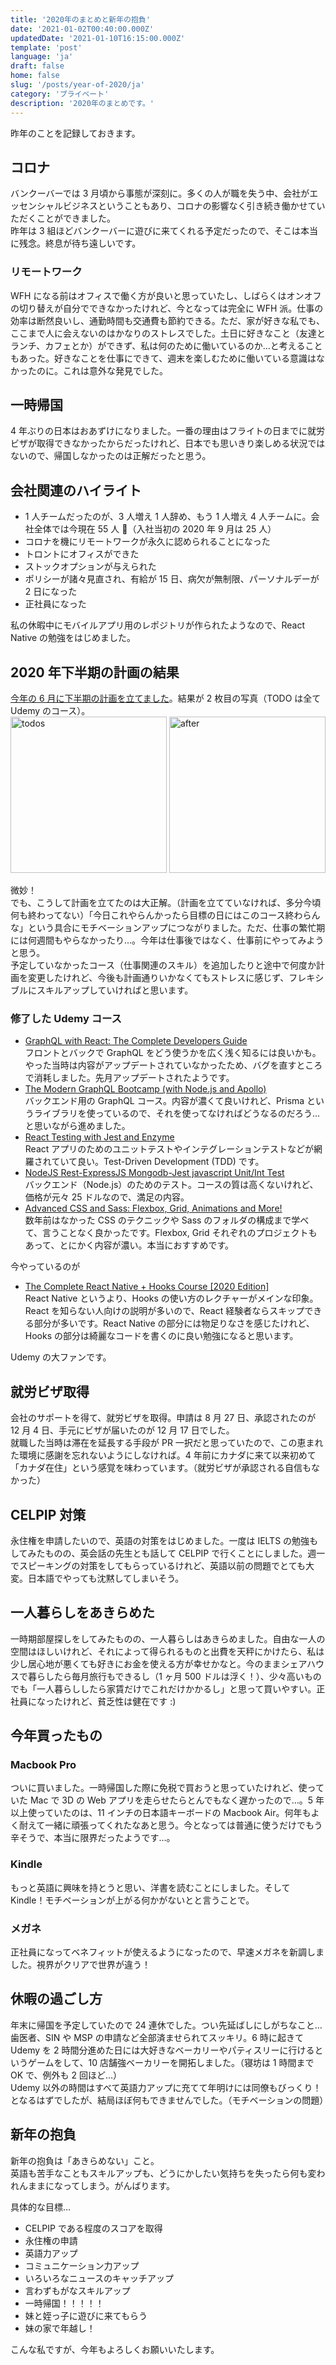 ```yaml
---
title: '2020年のまとめと新年の抱負'
date: '2021-01-02T00:40:00.000Z'
updatedDate: '2021-01-10T16:15:00.000Z'
template: 'post'
language: 'ja'
draft: false
home: false
slug: '/posts/year-of-2020/ja'
category: 'プライベート'
description: '2020年のまとめです。'
---
```


昨年のことを記録しておきます。

## コロナ

バンクーバーでは 3 月頃から事態が深刻に。多くの人が職を失う中、会社がエッセンシャルビジネスということもあり、コロナの影響なく引き続き働かせていただくことができました。<br />
昨年は 3 組ほどバンクーバーに遊びに来てくれる予定だったので、そこは本当に残念。終息が待ち遠しいです。

### リモートワーク

WFH になる前はオフィスで働く方が良いと思っていたし、しばらくはオンオフの切り替えが自分でできなかったけれど、今となっては完全に WFH 派。仕事の効率は断然良いし、通勤時間も交通費も節約できる。ただ、家が好きな私でも、ここまで人に会えないのはかなりのストレスでした。土日に好きなこと（友達とランチ、カフェとか）ができず、私は何のために働いているのか…と考えることもあった。好きなことを仕事にできて、週末を楽しむために働いている意識はなかったのに。これは意外な発見でした。

## 一時帰国

4 年ぶりの日本はおあずけになりました。一番の理由はフライトの日までに就労ビザが取得できなかったからだったけれど、日本でも思いきり楽しめる状況ではないので、帰国しなかったのは正解だったと思う。

## 会社関連のハイライト

- 1 人チームだったのが、3 人増え 1 人辞め、もう 1 人増え 4 人チームに。会社全体では今現在 55 人 （入社当初の 2020 年 9 月は 25 人）
- コロナを機にリモートワークが永久に認められることになった
- トロントにオフィスができた
- ストックオプションが与えられた
- ポリシーが諸々見直され、有給が 15 日、病欠が無制限、パーソナルデーが 2 日になった
- 正社員になった

私の休暇中にモバイルアプリ用のレポジトリが作られたようなので、React Native の勉強をはじめました。

## 2020 年下半期の計画の結果

[今年の 6 月に下半期の計画を立てました](/posts/plans-for-second-half-of-2020/ja)。結果が 2 枚目の写真（TODO は全て Udemy のコース）。<br />
<img src="/media/todo06282020.jpg" alt="todos" width="250" style="display: inline-block;"/>
<img src="/media/after73168.jpg" alt="after" width="250" style="display: inline-block;"/>

微妙！<br />
でも、こうして計画を立てたのは大正解。（計画を立てていなければ、多分今頃何も終わってない）「今日これやらんかったら目標の日にはこのコース終わらんな」という具合にモチベーションアップにつながりました。ただ、仕事の繁忙期には何週間もやらなかったり…。今年は仕事後ではなく、仕事前にやってみようと思う。<br />
予定していなかったコース（仕事関連のスキル）を追加したりと途中で何度か計画を変更したけれど、今後も計画通りいかなくてもストレスに感じず、フレキシブルにスキルアップしていければと思います。

### 修了した Udemy コース

- [GraphQL with React: The Complete Developers Guide](https://www.udemy.com/course/graphql-with-react-course/)<br />
  フロントとバックで GraphQL をどう使うかを広く浅く知るには良いかも。やった当時は内容がアップデートされていなかったため、バグを直すところで消耗しました。先月アップデートされたようです。
- [The Modern GraphQL Bootcamp (with Node.js and Apollo)](https://www.udemy.com/course/graphql-bootcamp/)<br />
  バックエンド用の GraphQL コース。内容が濃くて良いけれど、Prisma というライブラリを使っているので、それを使ってなければどうなるのだろう…と思いながら進めました。
- [React Testing with Jest and Enzyme](https://www.udemy.com/course/react-testing-with-jest-and-enzyme/)<br />
  React アプリのためのユニットテストやインテグレーションテストなどが網羅されていて良い。Test-Driven Development (TDD) です。
- [NodeJS Rest-ExpressJS Mongodb-Jest javascript Unit/Int Test](https://www.udemy.com/course/master-jest-expressjs-nodejs-2020-may/)<br />
  バックエンド（Node.js）のためのテスト。コースの質は高くないけれど、価格が元々 25 ドルなので、満足の内容。
- [Advanced CSS and Sass: Flexbox, Grid, Animations and More!](https://www.udemy.com/course/advanced-css-and-sass/)<br />
  数年前はなかった CSS のテクニックや Sass のフォルダの構成まで学べて、言うことなく良かったです。Flexbox, Grid それぞれのプロジェクトもあって、とにかく内容が濃い。本当におすすめです。

今やっているのが

- [The Complete React Native + Hooks Course [2020 Edition]](https://www.udemy.com/course/the-complete-react-native-and-redux-course/)<br />
  React Native というより、Hooks の使い方のレクチャーがメインな印象。React を知らない人向けの説明が多いので、React 経験者ならスキップできる部分が多いです。React Native の部分には物足りなさを感じたけれど、Hooks の部分は綺麗なコードを書くのに良い勉強になると思います。

Udemy の大ファンです。

## 就労ビザ取得

会社のサポートを得て、就労ビザを取得。申請は 8 月 27 日、承認されたのが 12 月 4 日、手元にビザが届いたのが 12 月 17 日でした。<br />
就職した当時は滞在を延長する手段が PR 一択だと思っていたので、この恵まれた環境に感謝を忘れないようにしなければ。4 年前にカナダに来て以来初めて「カナダ在住」という感覚を味わっています。（就労ビザが承認される自信もなかった）

## CELPIP 対策

永住権を申請したいので、英語の対策をはじめました。一度は IELTS の勉強もしてみたものの、英会話の先生とも話して CELPIP で行くことにしました。週一でスピーキングの対策をしてもらっているけれど、英語以前の問題でとても大変。日本語でやっても沈黙してしまいそう。

## 一人暮らしをあきらめた

一時期部屋探しをしてみたものの、一人暮らしはあきらめました。自由な一人の空間はほしいけれど、それによって得られるものと出費を天秤にかけたら、私は少し居心地が悪くても好きにお金を使える方が幸せかなと。今のままシェアハウスで暮らしたら毎月旅行もできるし（1 ヶ月 500 ドルは浮く！）、少々高いものでも「一人暮らししたら家賃だけでこれだけかかるし」と思って買いやすい。正社員になったけれど、貧乏性は健在です :)

## 今年買ったもの

### Macbook Pro

ついに買いました。一時帰国した際に免税で買おうと思っていたけれど、使っていた Mac で 3D の Web アプリを走らせたらとんでもなく遅かったので…。5 年以上使っていたのは、11 インチの日本語キーボードの Macbook Air。何年もよく耐えて一緒に頑張ってくれたなあと思う。今となっては普通に使うだけでもう辛そうで、本当に限界だったようです…。

### Kindle

もっと英語に興味を持とうと思い、洋書を読むことにしました。そして Kindle！モチベーションが上がる何かがないとと言うことで。

### メガネ

正社員になってベネフィットが使えるようになったので、早速メガネを新調しました。視界がクリアで世界が違う！

## 休暇の過ごし方

年末に帰国を予定していたので 24 連休でした。つい先延ばしにしがちなこと…歯医者、SIN や MSP の申請など全部済ませられてスッキリ。6 時に起きて Udemy を 2 時間分進めた日には大好きなベーカリーやパティスリーに行けるというゲームをして、10 店舗強ベーカリーを開拓しました。（寝坊は 1 時間まで OK で、例外も 2 回ほど…）<br />
Udemy 以外の時間はすべて英語力アップに充てて年明けには同僚もびっくり！となるはずでしたが、結局ほぼ何もできませんでした。（モチベーションの問題）

## 新年の抱負

新年の抱負は「あきらめない」こと。<br />
英語も苦手なこともスキルアップも、どうにかしたい気持ちを失ったら何も変われんままになってしまう。がんばります。

具体的な目標…

- CELPIP である程度のスコアを取得
- 永住権の申請
- 英語力アップ
- コミュニケーション力アップ
- いろいろなニュースのキャッチアップ
- 言わずもがなスキルアップ
- 一時帰国！！！！！
- 妹と姪っ子に遊びに来てもらう
- 妹の家で年越し！

こんな私ですが、今年もよろしくお願いいたします。
